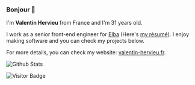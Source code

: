 ### Bonjour 👋

<p>I'm <strong>Valentin Hervieu</strong> from France and I'm 31 years old.</p><p>I work as a senior front-end engineer for <a href="https://elba.security" target="_blank" rel="noopener noreferrer">Elba</a> (Here's <a href="https://www.linkedin.com/in/valentin-hervieu/" target="_blank" rel="noopener noreferrer">my résumé</a>). I enjoy making software and you can check my projects below.</p>

For more details, you can check my website: [valentin-hervieu.fr](https://valentin-hervieu.fr).

![Github Stats](https://github-readme-stats.vercel.app/api?username=ValentinH&include_all_commits=true&count_private=true&show_icons=true&theme=gruvbox)

![Visitor Badge](https://visitor-badge.laobi.icu/badge?page_id=valentinh)
